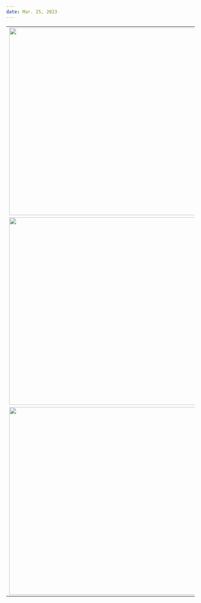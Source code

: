 ```yaml
---
date: Mar. 25, 2023
---
```


| | | |
|:-------------------------:|:-------------------------:|:-------------------------:|
|<img src="/entry_images/3-25-23/1.png" width="500"> |<img src="/entry_images/3-25-23/2.png" width="500"> | <img src="/entry_images/3-25-23/3.png" width="500"> |
|<img src="/entry_images/3-25-23/4.png" width="500"> |<img src="/entry_images/3-25-23/5.png" width="500"> | <img src="/entry_images/3-25-23/6.png" width="500"> |
|<img src="/entry_images/3-25-23/7.png" width="500"> | <img src="/entry_images/3-25-23/8.png" width="500"> |
